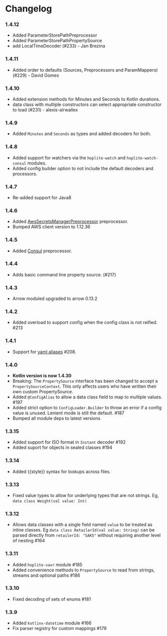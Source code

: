 # Changelog

### 1.4.12

* Added ParameterStorePathPreprocessor
* Added ParameterStorePathPropertySource
* add LocalTimeDecoder (#233) - Jan Brezina

### 1.4.11

* Added order to defaults (Sources, Preprocessors and ParamMappers) (#229) - David Gomes

### 1.4.10

* Added extension methods for Minutes and Seconds to Kotlin durations.
* data class with multiple constructors can select appropriate constructor to load (#231) - alexis-airwallex

### 1.4.9

* Added `Minutes` and `Seconds` as types and added decoders for both.

### 1.4.8

* Added support for watchers via the `hoplite-watch` and `hoplite-watch-consul` modules.
* Added config builder option to not include the default decoders and processors.

### 1.4.7

* Re-added support for Java8

### 1.4.6

* Added [AwsSecretsManagerPreprocessor](https://aws.amazon.com/secrets-manager/) preprocessor.
* Bumped AWS client version to 1.12.36

### 1.4.5

* Added [Consul](https://www.consul.io/) preprocessor.

### 1.4.4

* Adds basic command line property source. (#217)

### 1.4.3

* Arrow moduled upgraded to arrow 0.13.2

### 1.4.2

* Added overload to support config when the config class is not reified. #213

### 1.4.1

* Support for [yaml aliases](https://bitbucket.org/asomov/snakeyaml-engine/wiki/Documentation#markdown-header-aliases) #208.

### 1.4.0

* **Kotlin version is now 1.4.30**
* Breaking: The `PropertySource` interface has been changed to accept a `PropertySourceContext`. This only affects users who have written their own custom PropertySource.
* Added `@ConfigAlias` to allow a data class field to map to multiple values. #197
* Added strict option to `ConfigLoader.Builder` to throw an error if a config value is unused. Lenient mode is still the default. #187
* Bumped all module deps to latest versions

### 1.3.15

* Added support for ISO format in `Instant` decoder #192
* Added suport for objects in sealed classes #194

### 1.3.14

* Added {{style}} syntax for lookups across files.

### 1.3.13

* Fixed value types to allow for underlying types that are not strings. Eg, `data class Weight(val value: Int)`

### 1.3.12

* Allows data classes with a single field named `value` to be treated as inline classes. Eg `data class RetailerId(val value: String)` can be parsed directly from `retailerId: "SAKS"` without requiring another level of nesting #164

### 1.3.11

* Added `hoplite-vavr` module #185
* Added convenience methods to `PropertySource` to read from strings, streams and optional paths #186

### 1.3.10

* Fixed decoding of sets of enums #181

### 1.3.9

* Added `kotlinx-datetime` module #166
* Fix parser registry for custom mappings #179

